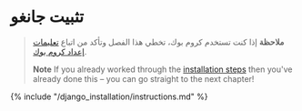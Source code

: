 # تثبيت جانغو

> **ملاحظة** إذا كنت تستخدم كروم بوك، تخطي هذا الفصل وتأكد من اتباع [تعليمات إعداد كروم بوك](../chromebook_setup/README.md).
> 
> **Note** If you already worked through the [installation steps](../installation/README.md) then you've already done this – you can go straight to the next chapter!

{% include "/django_installation/instructions.md" %}